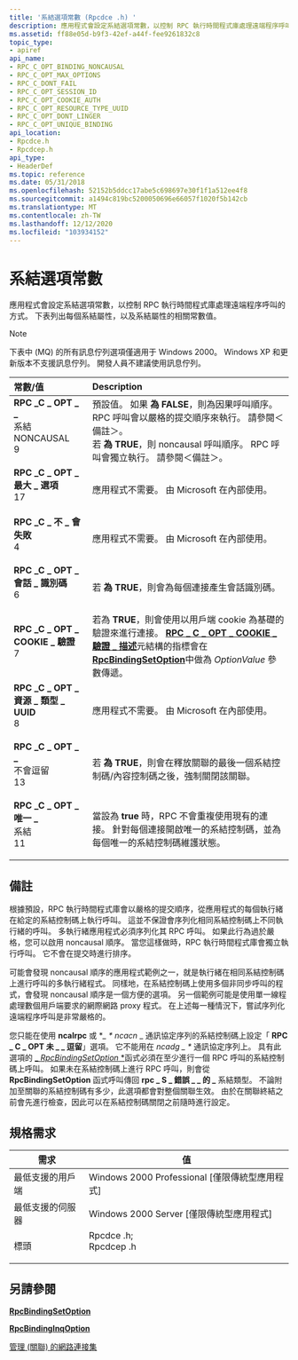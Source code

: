 ```yaml
---
title: '系結選項常數 (Rpcdce .h) '
description: 應用程式會設定系結選項常數，以控制 RPC 執行時間程式庫處理遠端程序呼叫的方式。 下表列出每個系結屬性，以及系結屬性的相關常數值。
ms.assetid: ff88e05d-b9f3-42ef-a44f-fee9261832c8
topic_type:
- apiref
api_name:
- RPC_C_OPT_BINDING_NONCAUSAL
- RPC_C_OPT_MAX_OPTIONS
- RPC_C_DONT_FAIL
- RPC_C_OPT_SESSION_ID
- RPC_C_OPT_COOKIE_AUTH
- RPC_C_OPT_RESOURCE_TYPE_UUID
- RPC_C_OPT_DONT_LINGER
- RPC_C_OPT_UNIQUE_BINDING
api_location:
- Rpcdce.h
- Rpcdcep.h
api_type:
- HeaderDef
ms.topic: reference
ms.date: 05/31/2018
ms.openlocfilehash: 52152b5ddcc17abe5c698697e30f1f1a512ee4f8
ms.sourcegitcommit: a1494c819bc5200050696e66057f1020f5b142cb
ms.translationtype: MT
ms.contentlocale: zh-TW
ms.lasthandoff: 12/12/2020
ms.locfileid: "103934152"
---
```

# <a name="binding-option-constants"></a>系結選項常數

應用程式會設定系結選項常數，以控制 RPC 執行時間程式庫處理遠端程序呼叫的方式。 下表列出每個系結屬性，以及系結屬性的相關常數值。

> [!Note]  
> 下表中 (MQ) 的所有訊息佇列選項僅適用于 Windows 2000。 Windows XP 和更新版本不支援訊息佇列。 開發人員不建議使用訊息佇列。

 



| 常數/值                                                                                                                                                                                                                                                        | Description                                                                                                                                                                                                                                                                                           |
|:----------------------------------------------------------------------------------------------------------------------------------------------------------------------------------------------------------------------------------------------------------------------|:------------------------------------------------------------------------------------------------------------------------------------------------------------------------------------------------------------------------------------------------------------------------------------------------------|
| <span id="RPC_C_OPT_BINDING_NONCAUSAL"></span><span id="rpc_c_opt_binding_noncausal"></span><dl> <dt>**RPC \_C \_ OPT \_ \_**</dt>系結 NONCAUSAL <dt>9</dt> </dl>     | 預設值。 如果 **為 FALSE**，則為因果呼叫順序。 RPC 呼叫會以嚴格的提交順序來執行。 請參閱＜備註＞。<br/> 若 **為 TRUE**，則 noncausal 呼叫順序。 RPC 呼叫會獨立執行。 請參閱＜備註＞。<br/>                                                                        |
| <span id="RPC_C_OPT_MAX_OPTIONS"></span><span id="rpc_c_opt_max_options"></span><dl> <dt>**RPC \_C \_ OPT \_ 最大 \_ 選項**</dt> <dt>17</dt> </dl>                      | 應用程式不需要。 由 Microsoft 在內部使用。<br/>                                                                                                                                                                                                                         |
| <span id="RPC_C_DONT_FAIL"></span><span id="rpc_c_dont_fail"></span><dl> <dt>**RPC \_C \_ 不 \_ 會失敗**</dt> <dt>4</dt> </dl>                                          | 應用程式不需要。 由 Microsoft 在內部使用。<br/>                                                                                                                                                                                                                         |
| <span id="RPC_C_OPT_SESSION_ID"></span><span id="rpc_c_opt_session_id"></span><dl> <dt>**RPC \_C \_ OPT \_ 會話 \_ 識別碼**</dt> <dt>6</dt> </dl>                          | 若 **為 TRUE**，則會為每個連接產生會話識別碼。<br/>                                                                                                                                                                                                                                |
| <span id="RPC_C_OPT_COOKIE_AUTH"></span><span id="rpc_c_opt_cookie_auth"></span><dl> <dt>**RPC \_C \_ OPT \_ COOKIE \_ 驗證**</dt> <dt>7</dt> </dl>                       | 若為 **TRUE**，則會使用以用戶端 cookie 為基礎的驗證來進行連接。 [**RPC \_ C \_ OPT \_ COOKIE \_ 驗證 \_ 描述**](/windows/desktop/api/Rpcdcep/ns-rpcdcep-rpc_c_opt_cookie_auth_descriptor)元結構的指標會在 [**RpcBindingSetOption**](/windows/desktop/api/Rpcdce/nf-rpcdce-rpcbindingsetoption)中做為 *OptionValue* 參數傳遞。<br/> |
| <span id="RPC_C_OPT_RESOURCE_TYPE_UUID"></span><span id="rpc_c_opt_resource_type_uuid"></span><dl> <dt>**RPC \_C \_ OPT \_ 資源 \_ 類型 \_ UUID**</dt> <dt>8</dt> </dl> | 應用程式不需要。 由 Microsoft 在內部使用。<br/>                                                                                                                                                                                                                         |
| <span id="RPC_C_OPT_DONT_LINGER"></span><span id="rpc_c_opt_dont_linger"></span><dl> <dt>**RPC \_C \_ OPT \_ \_**</dt>不會逗留 <dt>13</dt> </dl>                      | 若 **為 TRUE**，則會在釋放關聯的最後一個系結控制碼/內容控制碼之後，強制關閉該關聯。<br/>                                                                                                                                                                                |
| <span id="RPC_C_OPT_UNIQUE_BINDING"></span><span id="rpc_c_opt_unique_binding"></span><dl> <dt>**RPC \_C \_ OPT \_ 唯一 \_**</dt>系結 <dt>11</dt> </dl>             | 當設為 **true** 時，RPC 不會重複使用現有的連接。 針對每個連接開啟唯一的系結控制碼，並為每個唯一的系結控制碼維護狀態。<br/>                                                                                                               |



## <a name="remarks"></a>備註

根據預設，RPC 執行時間程式庫會以嚴格的提交順序，從應用程式的每個執行緒在給定的系結控制碼上執行呼叫。 這並不保證會序列化相同系結控制碼上不同執行緒的呼叫。 多執行緒應用程式必須序列化其 RPC 呼叫。 如果此行為過於嚴格，您可以啟用 noncausal 順序。 當您這樣做時，RPC 執行時間程式庫會獨立執行呼叫。 它不會在提交時進行排序。

可能會發現 noncausal 順序的應用程式範例之一，就是執行緒在相同系結控制碼上進行呼叫的多執行緒程式。 同樣地，在系結控制碼上使用多個非同步呼叫的程式，會發現 noncausal 順序是一個方便的選項。 另一個範例可能是使用單一線程處理數個用戶端要求的網際網路 proxy 程式。 在上述每一種情況下，嘗試序列化遠端程序呼叫是非常嚴格的。

您只能在使用 **ncalrpc** 或 **\_ \* ncacn* _ 通訊協定序列的系結控制碼上設定「 **RPC \_ C \_ OPT 未 \_ \_ 逗留**」選項。 它不能用在 _*ncadg \_ \**_ 通訊協定序列上。 具有此選項的 [_ *RpcBindingSetOption* *](/windows/desktop/api/Rpcdce/nf-rpcdce-rpcbindingsetoption)函式必須在至少進行一個 RPC 呼叫的系結控制碼上呼叫。 如果未在系結控制碼上進行 RPC 呼叫，則會從 **RpcBindingSetOption** 函式呼叫傳回 **rpc \_ S \_ 錯誤 \_ \_ 的 \_** 系結類型。 不論附加至關聯的系結控制碼有多少，此選項都會對整個關聯生效。 由於在關聯終結之前會先進行檢查，因此可以在系結控制碼關閉之前隨時進行設定。

## <a name="requirements"></a>規格需求



| 需求 | 值 |
|-------------------------------------|------------------------------------------------------------------------------------------------------------------------------------------------------|
| 最低支援的用戶端<br/> | Windows 2000 Professional \[僅限傳統型應用程式\]<br/>                                                                                           |
| 最低支援的伺服器<br/> | Windows 2000 Server \[僅限傳統型應用程式\]<br/>                                                                                                 |
| 標頭<br/>                   | <dl> <dt>Rpcdce .h;</dt><dt>Rpcdcep .h</dt> </dl> |



## <a name="see-also"></a>另請參閱

<dl> <dt>

[**RpcBindingSetOption**](/windows/desktop/api/Rpcdce/nf-rpcdce-rpcbindingsetoption)
</dt> <dt>

[**RpcBindingInqOption**](/windows/desktop/api/Rpcdce/nf-rpcdce-rpcbindinginqoption)
</dt> <dt>

[管理 (關聯) 的網路連接集 ](managing-network-connection-sets-associations-.md)
</dt> </dl>

 

 






